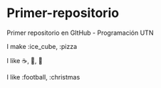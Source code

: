 # Primer-repositorio

Primer repositorio en GItHub - Programación UTN

I make :ice_cube, :pizza

I like ☕, 🍎, 🏀

I like :football, :christmas
